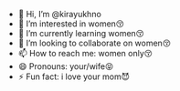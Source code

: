 - 👋 Hi, I’m @kirayukhno
- 👀 I’m interested in women😚
- 🌱 I’m currently learning women😚
- 💞️ I’m looking to collaborate on women😚
- 📫 How to reach me: women only😚
- 😄 Pronouns: your/wife😝
- ⚡ Fun fact: i love your mom😈

<!---
kirayukhno/kirayukhno is a ✨ special ✨ repository because its `README.md` (this file) appears on your GitHub profile.
You can click the Preview link to take a look at your changes.
--->
